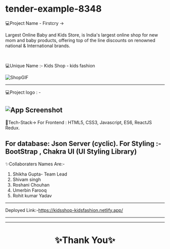 # tender-example-8348

💻Project Name - Firstcry ->

Largest Online Baby and Kids Store, is India's largest online shop for new mom and baby products, offering top of the line discounts on renowned national & International brands.

<br>

💻Unique  Name :- Kids Shop - kids fashion

![ShopGIF](https://user-images.githubusercontent.com/107506646/212536696-9a20e11e-85cb-44f8-bd54-6541856b8348.gif)

---
💻Project logo : -

![App Screenshot](https://imgur.com/khv5qxh.png)
---
💫Tech-Stack->
For Frontend : HTML5, CSS3, Javascript, ES6, ReactJS Redux.

For database: Json Server (cyclic). 
For Styling :- BootStrap , Chakra UI (UI Styling Library)
---
✨Collaboraters Names Are:-

1. Shikha Gupta- Team Lead
2. Shivam singh
3. Roshani Chouhan
4. Umerbin Farooq
5. Rohit kumar Yadav 
 
---
Deployed Link:-https://kidsshop-kidsfashion.netlify.app/

---

----
<h1 align="center">✨Thank You✨</h1>
